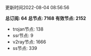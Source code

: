 更新时间2022-08-04 08:56:56

**总订阅: 64**
**总节点: 7168**
**有效节点: 2152**
- trojan节点: 138
- ssr节点: 9
- v2ray节点: 1666
- ss节点: 339
